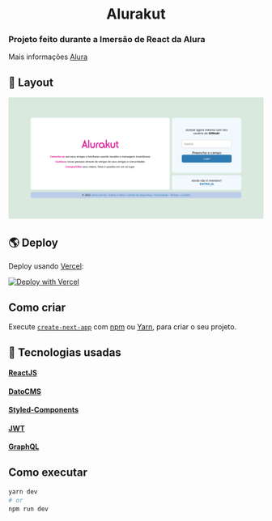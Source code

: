 <h1 align="center"> Alurakut </h1>  

### Projeto feito durante a Imersão de React da Alura

Mais informações [Alura](https://www.alura.com.br/)

## :art: Layout
![Alurakut](/assets/img/alurakut.png)

## :earth_americas: Deploy 

Deploy usando [Vercel](https://vercel.com?utm_source=github&utm_medium=readme&utm_campaign=next-example):

[![Deploy with Vercel](https://vercel.com/button)]()

## Como criar

Execute [`create-next-app`](https://github.com/vercel/next.js/tree/canary/packages/create-next-app) com [npm](https://docs.npmjs.com/cli/init) ou [Yarn](https://yarnpkg.com/lang/en/docs/cli/create/), para criar o seu projeto.

## :paperclip: Tecnologias usadas
#### [ReactJS](https://reactjs.org/)
#### [DatoCMS](https://www.datocms.com/)
#### [Styled-Components](https://styled-components.com/)
#### [JWT](https://jwt.io/)
#### [GraphQL](https://graphql.org/)
## Como executar

```bash
yarn dev
# or
npm run dev
```